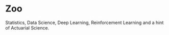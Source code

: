 # Zoo

Statistics, Data Science, Deep Learning, Reinforcement Learning and a hint of Actuarial Science.


